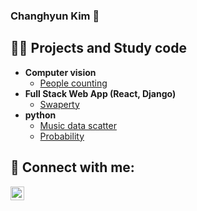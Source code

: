 ### Changhyun Kim 👋

<h2>👨‍💻 Projects and Study code</h2>

- <b> Computer vision </b>
  - [People counting](https://github.com/CH-Kim92/peopleCounting)
- <b>Full Stack Web App (React, Django)</b>
  - [Swaperty](https://github.com/CH-Kim92/swaperty_webapplication)
- <b>python</b>
  - [Music data scatter](https://github.com/CH-Kim92/musicData)
  - [Probability](https://github.com/CH-Kim92/Probability)


<h2> 🤳 Connect with me:</h2>

[<img align="left" alt="JoshMadakor | LinkedIn" width="22px" src="https://cdn.jsdelivr.net/npm/simple-icons@v3/icons/linkedin.svg" />][linkedin]

[linkedin]: www.linkedin.com/in/kimchanghyun



<!--
**CH-Kim92/CH-Kim92** is a ✨ _special_ ✨ repository because its `README.md` (this file) appears on your GitHub profile.

Here are some ideas to get you started:

- 🔭 I’m currently working on ...
- 🌱 I’m currently learning ...
- 👯 I’m looking to collaborate on ...
- 🤔 I’m looking for help with ...
- 💬 Ask me about ...
- 📫 How to reach me: ...
- 😄 Pronouns: ...
- ⚡ Fun fact: ...
-->
